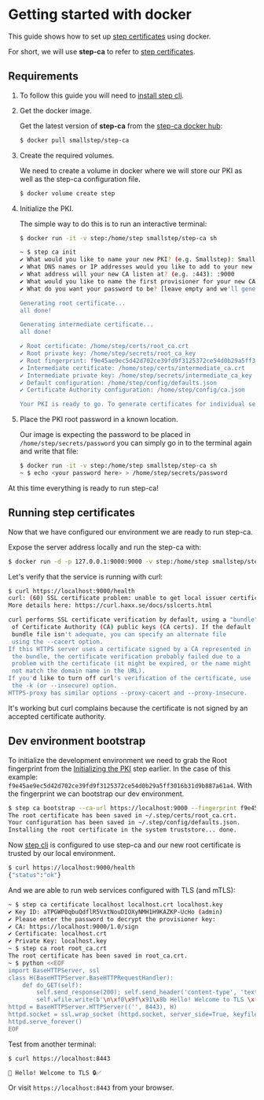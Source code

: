 # Getting started with docker

This guide shows how to set up [step certificates](https://github.com/RTradeLtd/ca-certificates) using docker.

For short, we will use **step-ca** to refer to [step certificates](https://github.com/RTradeLtd/ca-certificates).

## Requirements

1. To follow this guide you will need to [install step
cli](https://github.com/RTradeLtd/ca-cli#installation-guide).

2. Get the docker image.

    Get the latest version of **step-ca** from the [step-ca docker
    hub](https://hub.docker.com/r/smallstep/step-ca):

    ```sh
    $ docker pull smallstep/step-ca
    ```

3. Create the required volumes.

    We need to create a volume in docker where we will store our PKI as well as
    the step-ca configuration file.

    ```sh
    $ docker volume create step
    ```

4. Initialize the PKI.

    The simple way to do this is to run an interactive terminal:

    ```sh
    $ docker run -it -v step:/home/step smallstep/step-ca sh

    ~ $ step ca init
    ✔ What would you like to name your new PKI? (e.g. Smallstep): Smallstep
    ✔ What DNS names or IP addresses would you like to add to your new CA? (e.g. ca.smallstep.com[,1.1.1.1,etc.]): localhost
    ✔ What address will your new CA listen at? (e.g. :443): :9000
    ✔ What would you like to name the first provisioner for your new CA? (e.g. you@smallstep.com): admin
    ✔ What do you want your password to be? [leave empty and we'll generate one]: <your password here>

    Generating root certificate...
    all done!

    Generating intermediate certificate...
    all done!

    ✔ Root certificate: /home/step/certs/root_ca.crt
    ✔ Root private key: /home/step/secrets/root_ca_key
    ✔ Root fingerprint: f9e45ae9ec5d42d702ce39fd9f3125372ce54d0b29a5ff3016b31d9b887a61a4
    ✔ Intermediate certificate: /home/step/certs/intermediate_ca.crt
    ✔ Intermediate private key: /home/step/secrets/intermediate_ca_key
    ✔ Default configuration: /home/step/config/defaults.json
    ✔ Certificate Authority configuration: /home/step/config/ca.json

    Your PKI is ready to go. To generate certificates for individual services see 'step help ca'.
    ```

5. Place the PKI root password in a known location.

    Our image is expecting the password to be placed in `/home/step/secrets/password`
    you can simply go in to the terminal again and write that file:

    ```sh
    $ docker run -it -v step:/home/step smallstep/step-ca sh
    ~ $ echo <your password here> > /home/step/secrets/password
    ```

At this time everything is ready to run step-ca!

## Running step certificates

Now that we have configured our environment we are ready to run step-ca.

Expose the server address locally and run the step-ca with:
```sh
$ docker run -d -p 127.0.0.1:9000:9000 -v step:/home/step smallstep/step-ca
```

Let's verify that the service is running with curl:
```sh
$ curl https://localhost:9000/health
curl: (60) SSL certificate problem: unable to get local issuer certificate
More details here: https://curl.haxx.se/docs/sslcerts.html

curl performs SSL certificate verification by default, using a "bundle"
 of Certificate Authority (CA) public keys (CA certs). If the default
 bundle file isn't adequate, you can specify an alternate file
 using the --cacert option.
If this HTTPS server uses a certificate signed by a CA represented in
 the bundle, the certificate verification probably failed due to a
 problem with the certificate (it might be expired, or the name might
 not match the domain name in the URL).
If you'd like to turn off curl's verification of the certificate, use
 the -k (or --insecure) option.
HTTPS-proxy has similar options --proxy-cacert and --proxy-insecure.
```

It's working but curl complains because the certificate is not signed by an
accepted certificate authority.

## Dev environment bootstrap

To initialize the development environment we need to grab the Root fingerprint
from the [Initializing the PKI](#initializing-the-pki) step earlier. In the
case of this example:
`f9e45ae9ec5d42d702ce39fd9f3125372ce54d0b29a5ff3016b31d9b887a61a4`. With the
fingerprint we can bootstrap our dev environment.

```sh
$ step ca bootstrap --ca-url https://localhost:9000 --fingerprint f9e45ae9ec5d42d702ce39fd9f3125372ce54d0b29a5ff3016b31d9b887a61a4 --install
The root certificate has been saved in ~/.step/certs/root_ca.crt.
Your configuration has been saved in ~/.step/config/defaults.json.
Installing the root certificate in the system truststore... done.
```

Now [step cli](https://github.com/RTradeLtd/ca-cli) is configured to use step-ca
and our new root certificate is trusted by our local environment.
```sh
$ curl https://localhost:9000/health
{"status":"ok"}
```

And we are able to run web services configured with TLS (and mTLS):
```sh
~ $ step ca certificate localhost localhost.crt localhost.key
✔ Key ID: aTPGWP0qbuQdflR5VxtNouDIOXyNMH1H9KAZKP-UcHo (admin)
✔ Please enter the password to decrypt the provisioner key:
✔ CA: https://localhost:9000/1.0/sign
✔ Certificate: localhost.crt
✔ Private Key: localhost.key
~ $ step ca root root_ca.crt
The root certificate has been saved in root_ca.crt.
~ $ python <<EOF
import BaseHTTPServer, ssl
class H(BaseHTTPServer.BaseHTTPRequestHandler):
    def do_GET(self):
        self.send_response(200); self.send_header('content-type', 'text/html; charset=utf-8'); self.end_headers()
        self.wfile.write(b'\n\xf0\x9f\x91\x8b Hello! Welcome to TLS \xf0\x9f\x94\x92\xe2\x9c\x85\n\n')
httpd = BaseHTTPServer.HTTPServer(('', 8443), H)
httpd.socket = ssl.wrap_socket (httpd.socket, server_side=True, keyfile="localhost.key", certfile="localhost.crt", ca_certs="root_ca.crt")
httpd.serve_forever()
EOF
```

Test from another terminal:
```sh
$ curl https://localhost:8443

👋 Hello! Welcome to TLS 🔒✅
```

Or visit `https://localhost:8443` from your browser.
